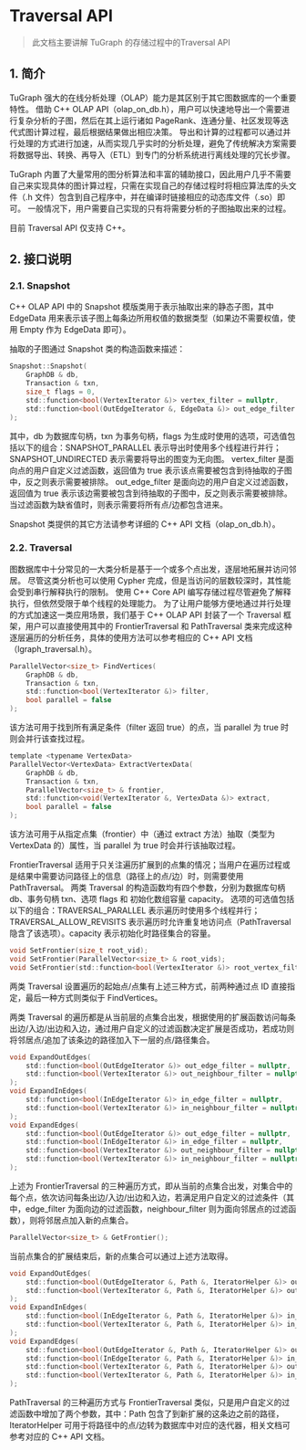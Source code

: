 # Traversal API

> 此文档主要讲解 TuGraph 的存储过程中的Traversal API

## 1. 简介

TuGraph 强大的在线分析处理（OLAP）能力是其区别于其它图数据库的一个重要特性。
借助 C++ OLAP API（olap_on_db.h），用户可以快速地导出一个需要进行复杂分析的子图，然后在其上运行诸如 PageRank、连通分量、社区发现等迭代式图计算过程，最后根据结果做出相应决策。
导出和计算的过程都可以通过并行处理的方式进行加速，从而实现几乎实时的分析处理，避免了传统解决方案需要将数据导出、转换、再导入（ETL）到专门的分析系统进行离线处理的冗长步骤。

TuGraph 内置了大量常用的图分析算法和丰富的辅助接口，因此用户几乎不需要自己来实现具体的图计算过程，只需在实现自己的存储过程时将相应算法库的头文件（.h 文件）包含到自己程序中，并在编译时链接相应的动态库文件（.so）即可。
一般情况下，用户需要自己实现的只有将需要分析的子图抽取出来的过程。

目前 Traversal API 仅支持 C++。

## 2. 接口说明

### 2.1. Snapshot

C++ OLAP API 中的 Snapshot 模版类用于表示抽取出来的静态子图，其中 EdgeData 用来表示该子图上每条边所用权值的数据类型（如果边不需要权值，使用 Empty 作为 EdgeData 即可）。

抽取的子图通过 Snapshot 类的构造函数来描述：

```c
Snapshot::Snapshot(
    GraphDB & db,
    Transaction & txn,
    size_t flags = 0,
    std::function<bool(VertexIterator &)> vertex_filter = nullptr,
    std::function<bool(OutEdgeIterator &, EdgeData &)> out_edge_filter = nullptr
);
```

其中，db 为数据库句柄，txn 为事务句柄，flags 为生成时使用的选项，可选值包括以下的组合：SNAPSHOT_PARALLEL 表示导出时使用多个线程进行并行；SNAPSHOT_UNDIRECTED 表示需要将导出的图变为无向图。
vertex_filter 是面向点的用户自定义过滤函数，返回值为 true 表示该点需要被包含到待抽取的子图中，反之则表示需要被排除。
out_edge_filter 是面向边的用户自定义过滤函数，返回值为 true 表示该边需要被包含到待抽取的子图中，反之则表示需要被排除。
当过滤函数为缺省值时，则表示需要将所有点/边都包含进来。

Snapshot 类提供的其它方法请参考详细的 C++ API 文档（olap_on_db.h）。

### 2.2. Traversal

图数据库中十分常见的一大类分析是基于一个或多个点出发，逐层地拓展并访问邻居。
尽管这类分析也可以使用 Cypher 完成，但是当访问的层数较深时，其性能会受到串行解释执行的限制。
使用 C++ Core API 编写存储过程尽管避免了解释执行，但依然受限于单个线程的处理能力。
为了让用户能够方便地通过并行处理的方式加速这一类应用场景，我们基于 C++ OLAP API 封装了一个 Traversal 框架，用户可以直接使用其中的 FrontierTraversal 和 PathTraversal 类来完成这种逐层遍历的分析任务，具体的使用方法可以参考相应的 C++ API 文档（lgraph_traversal.h）。

```c
ParallelVector<size_t> FindVertices(
    GraphDB & db,
    Transaction & txn,
    std::function<bool(VertexIterator &)> filter,
    bool parallel = false
);
```

该方法可用于找到所有满足条件（filter 返回 true）的点，当 parallel 为 true 时则会并行该查找过程。

```c
template <typename VertexData>
ParallelVector<VertexData> ExtractVertexData(
    GraphDB & db,
    Transaction & txn,
    ParallelVector<size_t> & frontier,
    std::function<void(VertexIterator &, VertexData &)> extract,
    bool parallel = false
);
```

该方法可用于从指定点集（frontier）中（通过 extract 方法）抽取（类型为 VertexData 的）属性，当 parallel 为 true 时会并行该抽取过程。

FrontierTraversal 适用于只关注遍历扩展到的点集的情况；当用户在遍历过程或是结果中需要访问路径上的信息（路径上的点/边）时，则需要使用 PathTraversal。
两类 Traversal 的构造函数均有四个参数，分别为数据库句柄 db、事务句柄 txn、选项 flags 和 初始化数组容量 capacity。
选项的可选值包括以下的组合：TRAVERSAL_PARALLEL 表示遍历时使用多个线程并行；TRAVERSAL_ALLOW_REVISITS 表示遍历时允许重复地访问点（PathTraversal 隐含了该选项）。capacity 表示初始化时路径集合的容量。

```c
void SetFrontier(size_t root_vid);
void SetFrontier(ParallelVector<size_t> & root_vids);
void SetFrontier(std::function<bool(VertexIterator &)> root_vertex_filter);
```

两类 Traversal 设置遍历的起始点/点集有上述三种方式，前两种通过点 ID 直接指定，最后一种方式则类似于 FindVertices。

两类 Traversal 的遍历都是从当前层的点集合出发，根据使用的扩展函数访问每条出边/入边/出边和入边，通过用户自定义的过滤函数决定扩展是否成功，若成功则将邻居点/追加了该条边的路径加入下一层的点/路径集合。

```c
void ExpandOutEdges(
    std::function<bool(OutEdgeIterator &)> out_edge_filter = nullptr,
    std::function<bool(VertexIterator &)> out_neighbour_filter = nullptr
);
void ExpandInEdges(
    std::function<bool(InEdgeIterator &)> in_edge_filter = nullptr,
    std::function<bool(VertexIterator &)> in_neighbour_filter = nullptr
);
void ExpandEdges(
    std::function<bool(OutEdgeIterator &)> out_edge_filter = nullptr,
    std::function<bool(InEdgeIterator &)> in_edge_filter = nullptr,
    std::function<bool(VertexIterator &)> out_neighbour_filter = nullptr,
    std::function<bool(VertexIterator &)> in_neighbour_filter = nullptr
);
```

上述为 FrontierTraversal 的三种遍历方式，即从当前的点集合出发，对集合中的每个点，依次访问每条出边/入边/出边和入边，若满足用户自定义的过滤条件（其中，edge_filter 为面向边的过滤函数，neighbour_filter 则为面向邻居点的过滤函数），则将邻居点加入新的点集合。

```c
ParallelVector<size_t> & GetFrontier();
```

当前点集合的扩展结束后，新的点集合可以通过上述方法取得。

```c
void ExpandOutEdges(
    std::function<bool(OutEdgeIterator &, Path &, IteratorHelper &)> out_edge_filter = nullptr,
    std::function<bool(VertexIterator &, Path &, IteratorHelper &)> out_neighbour_filter = nullptr
);
void ExpandInEdges(
    std::function<bool(InEdgeIterator &, Path &, IteratorHelper &)> in_edge_filter = nullptr,
    std::function<bool(VertexIterator &, Path &, IteratorHelper &)> in_neighbour_filter = nullptr
);
void ExpandEdges(
    std::function<bool(OutEdgeIterator &, Path &, IteratorHelper &)> out_edge_filter = nullptr,
    std::function<bool(InEdgeIterator &, Path &, IteratorHelper &)> in_edge_filter = nullptr,
    std::function<bool(VertexIterator &, Path &, IteratorHelper &)> out_neighbour_filter = nullptr,
    std::function<bool(VertexIterator &, Path &, IteratorHelper &)> in_neighbour_filter = nullptr
);
```

PathTraversal 的三种遍历方式与 FrontierTraversal 类似，只是用户自定义的过滤函数中增加了两个参数，其中：Path 包含了到新扩展的这条边之前的路径，IteratorHelper 可用于将路径中的点/边转为数据库中对应的迭代器，相关文档可参考对应的 C++ API 文档。
